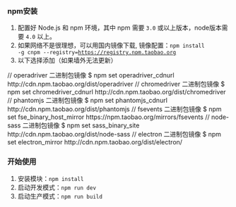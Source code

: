### npm安装
1. 配置好 Node.js 和 npm 环境，其中 npm 需要 <code>3.0</code> 或以上版本，node版本需要 <code>4.0</code> 以上。
2. 如果网络不是很理想，可以用国内镜像下载, 镜像配置：<code>npm install -g cnpm --registry=https://registry.npm.taobao.org</code>
3. 以下选择添加（如果墙外无法更新）

<highlight-code lang="javascript">
// operadriver 二进制包镜像
$ npm set operadriver_cdnurl http://cdn.npm.taobao.org/dist/operadriver
// chromedriver 二进制包镜像
$ npm set chromedriver_cdnurl http://cdn.npm.taobao.org/dist/chromedriver
// phantomjs 二进制包镜像
$ npm set phantomjs_cdnurl http://cdn.npm.taobao.org/dist/phantomjs
// fsevents 二进制包镜像
$ npm set fse_binary_host_mirror https://npm.taobao.org/mirrors/fsevents
// node-sass 二进制包镜像
$ npm set sass_binary_site http://cdn.npm.taobao.org/dist/node-sass
// electron 二进制包镜像
$ npm set electron_mirror http://cdn.npm.taobao.org/dist/electron/
</highlight-code>

### 开始使用
1. 安装模块：<code>npm install</code>
2. 启动开发模式：<code>npm run dev</code>
3. 启动生产模式：<code>npm run build</code>
